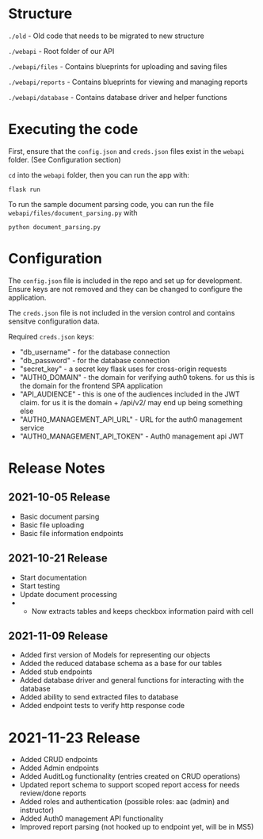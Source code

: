 # Structure
`./old` - Old code that needs to be migrated to new structure

`./webapi` - Root folder of our API                         

`./webapi/files` - Contains blueprints for uploading and saving files

`./webapi/reports` - Contains blueprints for viewing and managing reports

`./webapi/database` - Contains database driver and helper functions



# Executing the code
First, ensure that the `config.json` and `creds.json` files exist in the `webapi` folder. (See Configuration section)

`cd` into the `webapi` folder, then you can run the app with:

`flask run`

To run the sample document parsing code, you can run the file `webapi/files/document_parsing.py` with 

`python document_parsing.py`



# Configuration 
The `config.json` file is included in the repo and set up for development.
Ensure keys are not removed and they can be changed to configure the application.

The `creds.json` file is not included in the version control and contains sensitve configuration data. 

Required `creds.json` keys:

- "db_username" - for the database connection
- "db_password" - for the database connection
- "secret_key" - a secret key flask uses for cross-origin requests
- "AUTH0_DOMAIN" - the domain for verifying auth0 tokens. for us this is the domain for the frontend SPA application
- "API_AUDIENCE" - this is one of the audiences included in the JWT claim. for us it is the domain + /api/v2/ may end up being something else
- "AUTH0_MANAGEMENT_API_URL" - URL for the auth0 management service
- "AUTH0_MANAGEMENT_API_TOKEN" - Auth0 management api JWT



# Release Notes

## 2021-10-05 Release

- Basic document parsing
- Basic file uploading
- Basic file information endpoints

## 2021-10-21 Release

- Start documentation
- Start testing
- Update document processing
- - Now extracts tables and keeps checkbox information paird with cell

## 2021-11-09 Release

- Added first version of Models for representing our objects
- Added the reduced database schema as a base for our tables
- Added stub endpoints
- Added database driver and general functions for interacting with the database
- Added ability to send extracted files to database
- Added endpoint tests to verify http response code

# 2021-11-23 Release

- Added CRUD endpoints 
- Added Admin endpoints
- Added AuditLog functionality (entries created on CRUD operations)
- Updated report schema to support scoped report access for needs review/done reports
- Added roles and authentication (possible roles: aac (admin) and instructor)
- Added Auth0 management API functionality
- Improved report parsing (not hooked up to endpoint yet, will be in MS5)
